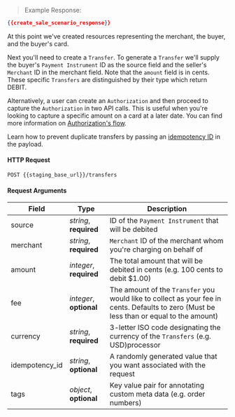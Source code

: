 

> Example Response:

```json
{{create_sale_scenario_response}}
```

At this point we've created resources representing the merchant, the buyer, and
the buyer's card.

Next you'll need to create a `Transfer`. To generate a `Transfer` we'll supply the buyer's `Payment Instrument` ID as the source field and the seller's `Merchant` ID in the merchant field. Note that the `amount` field is in cents. These specific `Transfers` are distinguished by their type which return DEBIT.

Alternatively, a user can create an `Authorization` and then proceed to capture the `Authorization` in two API calls. This is useful when you're looking to capture a specific amount on a card at a later date. You can find more information on [Authorization's flow](#authorizations).  

Learn how to prevent duplicate transfers by passing an [idempotency ID](#idempotency-requests) in the payload.

#### HTTP Request

`POST {{staging_base_url}}/transfers`

#### Request Arguments

Field | Type | Description
----- | ---- | -----------
source | *string*, **required** | ID of the `Payment Instrument` that will be debited
merchant | *string*, **required** | `Merchant` ID of the merchant whom you're charging on behalf of
amount | *integer*, **required** | The total amount that will be debited in cents (e.g. 100 cents to debit $1.00)
fee | *integer*, **optional** | The amount of the `Transfer` you would like to collect as your fee in cents. Defaults to zero (Must be less than or equal to the amount)
currency | *string*, **required** | 3-letter ISO code designating the currency of the `Transfers` (e.g. USD)processor | *string*, **optional** | If the Application has more than one processor associated to it, it's required to pass the processor (e.g. DUMMY_V1)
idempotency_id | *string*, **optional** | A randomly generated value that you want associated with the request
tags | *object*, **optional** | Key value pair for annotating custom meta data (e.g. order numbers)
